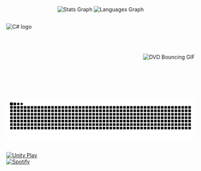 

<!-- GitHub Stats -->
<div align="center">
  <img src="https://github-readme-stats.vercel.app/api?username=luciiiub&hide_title=true&hide_rank=false&show_icons=true&include_all_commits=false&count_private=true&disable_animations=false&theme=dracula&locale=en&hide_border=false" height="150" alt="Stats Graph" />
  <img src="https://github-readme-stats.vercel.app/api/top-langs?username=luciiiub&locale=en&hide_title=false&layout=compact&card_width=320&langs_count=5&theme=dracula&hide_border=false" height="150" alt="Languages Graph" />
</div>

##

<!-- C# -->
<div align="left" style="margin-top: 20px;">
  <img src="https://cdn.jsdelivr.net/gh/devicons/devicon@latest/icons/csharp/csharp-plain.svg" height="30" alt="C# logo" />
</div>

##
<!-- GIF  -->
 <br> <br>
<img align="right" height="120" src="https://media1.tenor.com/m/stKjYPvgKDgAAAAd/dvd-old.gif" alt="DVD Bouncing GIF" />


##

<!-- Jueguito -->
<div align="center">
  <img src="https://raw.githubusercontent.com/luuizexe/luuizexe/output/snake.svg" alt="Snake animation" />
</div>

##

<!-- Social Media -->
<div align="left" style="margin-top: 10px;">
  <a href="https://play.unity.com/en/user/fc833dc5-b81c-48e7-ae6f-a9084cdcfeb8" target="_blank">
    <img alt="Unity Play" src="https://img.shields.io/badge/UnityPlay-FFFFFF?style=for-the-badge&logo=Unity&logoColor=000000">
  </a>
  <br>
  <a href="https://open.spotify.com/user/nf97u786mlwxtkeybv7fp7imf?si=92a7c260e47a437a" target="_blank">
    <img alt="Spotify" src="https://img.shields.io/badge/Spotify-FFFFFF?style=for-the-badge&logo=Spotify&logoColor=1DB954">
  </a>
</div>
